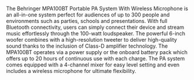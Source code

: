 The Behringer MPA100BT Portable PA System With Wireless Microphone is an all-in-one system perfect for audiences of up to 300 people and environments such as parties, schools and presentations. With full Bluetooth connectivity, users can simply connect their device and stream music effortlessly through the 100-watt loudspeaker. The powerful 6-inch woofer combines with a high-resolution tweeter to deliver high-quality sound thanks to the inclusion of Class-D amplifier technology. The MPA100BT operates via a power supply or the onboard battery pack which offers up to 20 hours of continuous use with each charge. The PA system comes equipped with a 4-channel mixer for easy level setting and even includes a wireless microphone for ultimate flexibility. 
